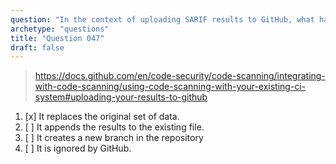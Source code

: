 ```yaml
---
question: "In the context of uploading SARIF results to GitHub, what happens when a second SARIF results file is uploaded for a single commit?"
archetype: "questions"
title: "Question 047"
draft: false
---
```


> https://docs.github.com/en/code-security/code-scanning/integrating-with-code-scanning/using-code-scanning-with-your-existing-ci-system#uploading-your-results-to-github
1. [x] It replaces the original set of data.
1. [ ] It appends the results to the existing file.
1. [ ] It creates a new branch in the repository
1. [ ] It is ignored by GitHub.
